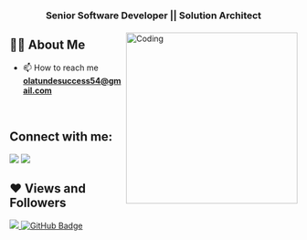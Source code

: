 

<h3 align="center"> Senior Software Developer || Solution Architect </h3>
<h4 align="center"></h4>

<img align="right" alt="Coding" width="300" src="https://cdn.dribbble.com/users/1162077/screenshots/3848914/programmer.gif">


## 🙋‍♂️ About Me

- 📫 How to reach me **olatundesuccess54@gmail.com**

<br/>

## Connect with me:
<p align="left">

<a href = "https://www.linkedin.com/in/olatunde-success0453/"><img src="https://img.icons8.com/fluent/48/000000/linkedin.png"/></a>
<a href = "https://www.instagram.com/Famous0452/"><img src="https://img.icons8.com/fluent/48/000000/instagram-new.png"/></a>

</p>

## ❤ Views and Followers
<a href="https://github.com/Meghna-DAS/github-profile-views-counter">
    <img src="https://komarev.com/ghpvc/?username=Success0452">
</a>
<a href="https://github.com/Success0452?tab=followers"><img src="https://img.shields.io/github/followers/Success0452?label=Followers&style=social" alt="GitHub Badge"></a>
